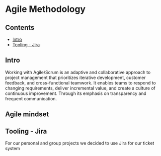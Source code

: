 # Agile Methodology

## Contents
- [Intro](#intro)
- [Tooling - Jira](#jira)

## Intro
Working with Agile/Scrum is an adaptive and collaborative approach to project management that prioritizes iterative development, customer feedback, and cross-functional teamwork. 
It enables teams to respond to changing requirements, deliver incremental value, and create a culture of continuous improvement. Through its emphasis on transparency and frequent communication.

## Agile mindset

## Tooling - Jira
For our personal and group projects we decided to use Jira for our ticket system
